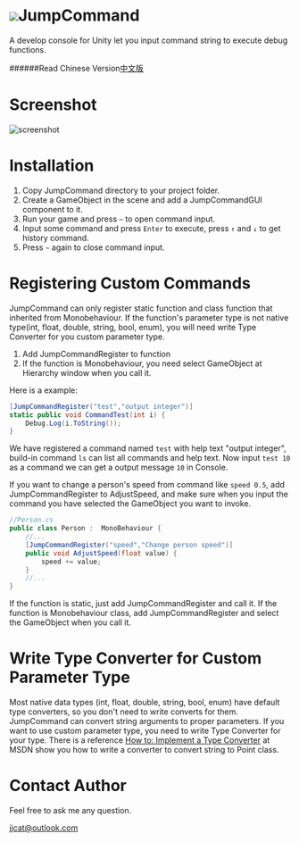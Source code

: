 ![](http://i.imgur.com/rBXIi4Q.png)JumpCommand
===========

A develop console for Unity let you input command string to execute debug functions.

######Read Chinese Version[中文版](https://github.com/jjcat/JumpCommand/blob/master/README_cn.md#jumpcommand)

# Screenshot
![screenshot](http://i.imgur.com/tbmLPVR.png)

# Installation 
 
1. Copy JumpCommand directory to your project folder.
2. Create a GameObject in the scene and add a JumpCommandGUI component to it.
3. Run your game and press `~` to open command input.
4. Input some command and press `Enter` to execute, press `↑` and `↓` to get history command.
5. Press `~` again to close command input.

# Registering Custom Commands
JumpCommand can only register static function and class function that inherited from Monobehaviour. If the function's parameter type is not native type(int, float, double, string, bool, enum), you will need write Type Converter for you custom parameter type. 

1. Add JumpCommandRegister to function
2. If the function is Monobehaviour, you need select GameObject at Hierarchy window when you call it.

Here is a example:

```csharp
[JumpCommandRegister("test","output integer")]
static public void CommandTest(int i) {
    Debug.Log(i.ToString());
}
```

We have registered a command named `test` with help text "output integer", build-in command `ls` can list all commands and help text. Now input `test 10` as a command we can get a output message `10` in Console.

If you want to change a person's speed from command like `speed 0.5`, add JumpCommandRegister to AdjustSpeed, and make sure when you input the command you have selected the GameObject you want to invoke.

```csharp
//Person.cs
public class Person :  MonoBehaviour {
    //...
	[JumpCommandRegister("speed","Change person speed")]
	public void AdjustSpeed(float value) {
	    speed += value;
	}
	//...
}
```

If the function is static, just add JumpCommandRegister and call it.
If the function is Monobehaviour class, add JumpCommandRegister and select the GameObject when you call it.

# Write Type Converter for Custom Parameter Type
Most native data types (int, float, double, string, bool, enum) have default type converters, so you don't need to write converts for them. JumpCommand can convert string arguments to proper parameters. If you want to use custom parameter type, you need to write Type Converter for your type. There is a reference [How to: Implement a Type Converter](http://msdn.microsoft.com/en-us/library/ayybcxe5.aspx "How to: Implement a Type Converter") at MSDN show you how to write a converter to convert string to Point class. 

# Contact Author
Feel free to ask me any question.


jjcat@outlook.com	



